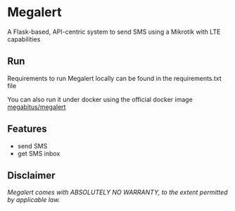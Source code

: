 # Megalert

A Flask-based, API-centric system to send SMS using a Mikrotik with LTE capabilities

## Run

Requirements to run Megalert locally can be found in the requirements.txt file

You can also run it under docker using the official docker image [megabitus/megalert](https://hub.docker.com/r/megabitus/megalert)

## Features

* send SMS
* get SMS inbox

## Disclaimer

_Megalert comes with ABSOLUTELY NO WARRANTY, to the extent permitted by applicable law._
